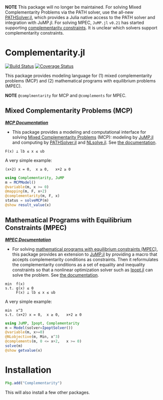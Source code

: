 **NOTE** This package will no longer be maintained. For solving Mixed Complementarity Problems via the PATH solver, use the all-new [PATHSolver.jl](https://github.com/chkwon/PATHSolver.jl), which provides a Julia native access to the PATH solver and integration with JuMP.jl. For solving MPEC, `JuMP.jl` `v0.21` has started supporting [complementarity constraints](http://www.juliaopt.org/JuMP.jl/v0.21.1/constraints/#Complementarity-constraints-1). It is unclear which solvers support complementarity constraints.


# Complementarity.jl

[![Build Status](https://travis-ci.org/chkwon/Complementarity.jl.svg?branch=master)](https://travis-ci.org/chkwon/Complementarity.jl)
[![Coverage Status](https://coveralls.io/repos/github/chkwon/Complementarity.jl/badge.svg?branch=master)](https://coveralls.io/github/chkwon/Complementarity.jl?branch=master)

This package provides modeling language for (1) mixed complementarity problems (MCP) and (2) mathematical programs with equilibrium problems (MPEC).

**NOTE** `@complmentarity` for MCP and `@complements` for MPEC.

## Mixed Complementarity Problems (MCP)

***[MCP Documentation](MCP.md)***

- This package provides a modeling and computational interface for solving [Mixed Complementarity Problems](https://en.wikipedia.org/wiki/Mixed_complementarity_problem) (MCP): modeling by [JuMP.jl](https://github.com/JuliaOpt/JuMP.jl) and computing by [PATHSolver.jl](https://github.com/chkwon/PATHSolver.jl) and [NLsolve.jl](https://github.com/EconForge/NLsolve.jl). See [the documentation](MCP.md).

```
F(x) ⟂ lb ≤ x ≤ ub
```

A very simple example:
```
(x+2) x = 0,  x ≥ 0,   x+2 ≥ 0
```

```julia
using Complementarity, JuMP
m = MCPModel()
@variable(m, x >= 0)
@mapping(m, F, x+2)
@complementarity(m, F, x)
status = solveMCP(m)
@show result_value(x)
```


## Mathematical Programs with Equilibrium Constraints (MPEC)

***[MPEC Documentation](MPEC.md)***

- For solving [mathematical programs with equilibrium constraints (MPEC)](https://en.wikipedia.org/wiki/Mathematical_programming_with_equilibrium_constraints), this package provides an extension to [JuMP.jl](https://github.com/JuliaOpt/JuMP.jl) by providing a macro that accepts complementarity conditions as constraints.  Then it reformulates the complementarity conditions as a set of equality and inequality constraints so that a nonlinear optimization solver such as [Ipopt.jl](https://github.com/JuliaOpt/Ipopt.jl) can solve the problem. See [the documentation](MPEC.md).

```
min  f(x)
s.t. g(x) ≤ 0
     F(x) ⟂ lb ≤ x ≤ ub
```

A very simple example:
```
min  x^3
s.t. (x+2) x = 0,  x ≥ 0,   x+2 ≥ 0
```

```julia
using JuMP, Ipopt, Complementarity
m = Model(solver=IpoptSolver())
@variable(m, x>=0)
@NLobjective(m, Min, x^3)
@complements(m, 0 <= x+2,   x >= 0)
solve(m)
@show getvalue(x)
```

# Installation

```julia
Pkg.add("Complementarity")
```

This will also install a few other packages.
